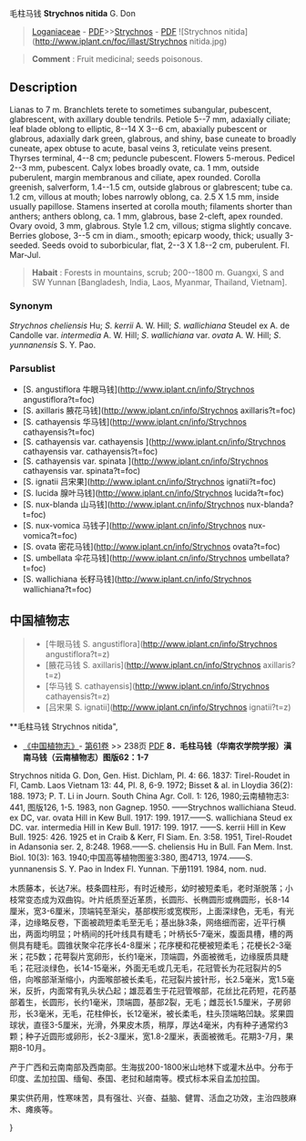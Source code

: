 毛柱马钱 **Strychnos nitida** G. Don

> [Loganiaceae](http://www.iplant.cn/info/Loganiaceae?t=foc) - [PDF](http://www.iplant.cn/foc/pdf/Loganiaceae.pdf)>>[Strychnos](http://www.iplant.cn/info/Strychnos?t=foc) - [PDF](http://www.iplant.cn/foc/pdf/Strychnos.pdf)
![Strychnos nitida](http://www.iplant.cn/foc/illast/Strychnos nitida.jpg)


> **Comment** : 
> Fruit medicinal; seeds poisonous.

## Description

Lianas to 7 m. Branchlets terete to sometimes subangular, pubescent, glabrescent, with axillary double tendrils. Petiole 5--7 mm, adaxially ciliate; leaf blade oblong to elliptic, 8--14 X 3--6 cm, abaxially pubescent or glabrous, adaxially dark green, glabrous, and shiny, base cuneate to broadly cuneate, apex obtuse to acute, basal veins 3, reticulate veins present. Thyrses terminal, 4--8 cm; peduncle pubescent. Flowers 5-merous. Pedicel 2--3 mm, pubescent. Calyx lobes broadly ovate, ca. 1 mm, outside puberulent, margin membranous and ciliate, apex rounded. Corolla greenish, salverform, 1.4--1.5 cm, outside glabrous or glabrescent; tube ca. 1.2 cm, villous at mouth; lobes narrowly oblong, ca. 2.5 X 1.5 mm, inside usually papillose. Stamens inserted at corolla mouth; filaments shorter than anthers; anthers oblong, ca. 1 mm, glabrous, base 2-cleft, apex rounded. Ovary ovoid, 3 mm, glabrous. Style 1.2 cm, villous; stigma slightly concave. Berries globose, 3--5 cm in diam., smooth; epicarp woody, thick; usually 3-seeded. Seeds ovoid to suborbicular, flat, 2--3 X 1.8--2 cm, puberulent. Fl. Mar-Jul.


> **Habait** : 
> Forests in mountains, scrub; 200--1800 m. Guangxi, S and SW Yunnan [Bangladesh, India, Laos, Myanmar, Thailand, Vietnam].

### Synonym
*Strychnos cheliensis* Hu; *S*. *kerrii* A. W. Hill; *S*. *wallichiana* Steudel ex A. de Candolle var. *intermedia* A. W. Hill; *S*. *wallichiana* var. *ovata* A. W. Hill; *S*. *yunnanensis* S. Y. Pao.



### Parsublist

* [S.  angustiflora  牛眼马钱](http://www.iplant.cn/info/Strychnos angustiflora?t=foc)
* [S.  axillaris  腋花马钱](http://www.iplant.cn/info/Strychnos axillaris?t=foc)
* [S.  cathayensis  华马钱](http://www.iplant.cn/info/Strychnos cathayensis?t=foc)
* [S.  cathayensis var. cathayensis  ](http://www.iplant.cn/info/Strychnos cathayensis var. cathayensis?t=foc)
* [S.  cathayensis var. spinata  ](http://www.iplant.cn/info/Strychnos cathayensis var. spinata?t=foc)
* [S.  ignatii  吕宋果](http://www.iplant.cn/info/Strychnos ignatii?t=foc)
* [S.  lucida  腺叶马钱](http://www.iplant.cn/info/Strychnos lucida?t=foc)
* [S.  nux-blanda  山马钱](http://www.iplant.cn/info/Strychnos nux-blanda?t=foc)
* [S.  nux-vomica  马钱子](http://www.iplant.cn/info/Strychnos nux-vomica?t=foc)
* [S.  ovata  密花马钱](http://www.iplant.cn/info/Strychnos ovata?t=foc)
* [S.  umbellata  伞花马钱](http://www.iplant.cn/info/Strychnos umbellata?t=foc)
* [S.  wallichiana  长籽马钱](http://www.iplant.cn/info/Strychnos wallichiana?t=foc)


## 中国植物志

> * [牛眼马钱  S.  angustiflora](http://www.iplant.cn/info/Strychnos angustiflora?t=z)
> * [腋花马钱  S.  axillaris](http://www.iplant.cn/info/Strychnos axillaris?t=z)
> * [华马钱  S.  cathayensis](http://www.iplant.cn/info/Strychnos cathayensis?t=z)
> * [吕宋果  S.  ignatii](http://www.iplant.cn/info/Strychnos ignatii?t=z)


**毛柱马钱 Strychnos nitida",


* [《中国植物志》](http://www.iplant.cn/frps)- [第61卷](http://www.iplant.cn/frps/vol/61) >> 238页 [PDF](http://www.iplant.cn/frps/pdf/61/238a.PDF)
**8．毛柱马钱（华南农学院学报）滇南马钱（云南植物志）图版62：1-7**

Strychnos nitida G. Don, Gen. Hist. Dichlam, Pl. 4: 66. 1837: Tirel-Roudet in Fl, Camb. Laos Vietnam 13: 44, Pl. 8, 6-9. 1972; Bisset & al. in Lloydia 36(2): 188. 1973; P. T. Li in Journ. South China Agr. Coll. 1: 126, 1980;云南植物志3: 441, 图版126, 1-5. 1983, non Gagnep. 1950. ——Strychnos wallichiana Steud. ex DC, var. ovata Hill in Kew Bull. 1917: 199. 1917.——S. wallichiana Steud ex DC. var. intermedia Hill in Kew Bull. 1917: 199. 1917. ——S. kerrii Hill in Kew Bull. 1925: 426. 1925 et in Craib & Kerr, Fl Siam. En. 3:58. 1951, Tirel-Roudet in Adansonia ser. 2, 8:248. 1968.——S. cheliensis Hu in Bull. Fan Mem. Inst. Biol. 10(3): 163. 1940;中国高等植物图鉴3:380, 图4713, 1974.——S. yunnanensis S. Y. Pao in Index Fl. Yunnan. 下册1191. 1984, nom. nud.

木质藤本，长达7米。枝条圆柱形，有时近棱形，幼时被短柔毛，老时渐脱落；小枝常变态成为双曲钩。叶片纸质至近革质，长圆形、长椭圆形或椭圆形，长8-14厘米，宽3-6厘米，顶端钝至渐尖，基部楔形或宽楔形，上面深绿色，无毛，有光泽，边缘略反卷，下面被疏短柔毛至无毛；基出脉3条，网络细而密，近平行横出，两面均明显；叶柄间的托叶线具有睫毛；叶柄长5-7毫米，腹面具槽，槽的两侧具有睫毛。圆锥状聚伞花序长4-8厘米；花序梗和花梗被短柔毛；花梗长2-3毫米；花5数；花萼裂片宽卵形，长约1毫米，顶端圆，外面被微毛，边缘膜质具睫毛；花冠淡绿色，长14-15毫米，外面无毛或几无毛，花冠管长为花冠裂片的5倍，向喉部渐渐缩小，内面喉部被长柔毛，花冠裂片披针形，长2.5毫米，宽1.5毫米，反折，内面常有乳头状凸起；雄蕊着生于花冠管喉部，花丝比花药短，花药基部着生，长圆形，长约1毫米，顶端圆，基部2裂，无毛；雌蕊长1.5厘米，子房卵形，长3毫米，无毛，花柱伸长，长12毫米，被长柔毛，柱头顶端略凹缺。浆果圆球状，直径3-5厘米，光滑，外果皮木质，稍厚，厚达4毫米，内有种子通常约3颗；种子近圆形或卵形，长2-3厘米，宽1.8-2厘米，表面被微毛。花期3-7月，果期8-10月。

产于广西和云南南部及西南部。生海拔200-1800米山地林下或灌木丛中。分布于印度、孟加拉国、缅甸、泰国、老挝和越南等。模式标本采自孟加拉国。

果实供药用，性寒味苦，具有强壮、兴奋、益脑、健胃、活血之功效，主治四肢麻木、瘫痪等。



}